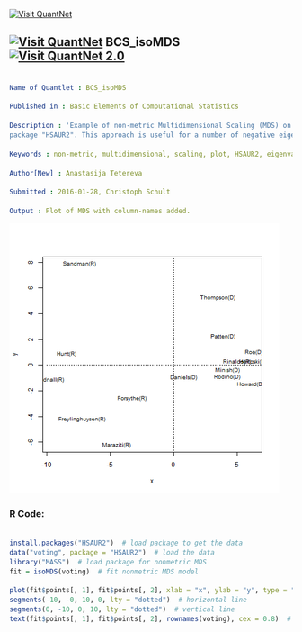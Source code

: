 
[<img src="https://github.com/QuantLet/Styleguide-and-FAQ/blob/master/pictures/banner.png" width="888" alt="Visit QuantNet">](http://quantlet.de/)

## [<img src="https://github.com/QuantLet/Styleguide-and-FAQ/blob/master/pictures/qloqo.png" alt="Visit QuantNet">](http://quantlet.de/) **BCS_isoMDS** [<img src="https://github.com/QuantLet/Styleguide-and-FAQ/blob/master/pictures/QN2.png" width="60" alt="Visit QuantNet 2.0">](http://quantlet.de/)

```yaml

Name of Quantlet : BCS_isoMDS

Published in : Basic Elements of Computational Statistics

Description : 'Example of non-metric Multidimensional Scaling (MDS) on the data "voting" from
package "HSAUR2". This approach is useful for a number of negative eigenvalues and ordinal data.'

Keywords : non-metric, multidimensional, scaling, plot, HSAUR2, eigenvalues, ordinal data

Author[New] : Anastasija Tetereva

Submitted : 2016-01-28, Christoph Schult

Output : Plot of MDS with column-names added.

```

![Picture1](BCS_isoMDS.png)


### R Code:
```r

install.packages("HSAUR2")  # load package to get the data
data("voting", package = "HSAUR2")  # load the data
library("MASS")  # load package for nonmetric MDS
fit = isoMDS(voting)  # fit nonmetric MDS model

plot(fit$points[, 1], fit$points[, 2], xlab = "x", ylab = "y", type = "n", main = "")  # plot the model
segments(-10, -0, 10, 0, lty = "dotted")  # horizontal line
segments(0, -10, 0, 10, lty = "dotted")  # vertical line
text(fit$points[, 1], fit$points[, 2], rownames(voting), cex = 0.8)  # add text to the plot
```
